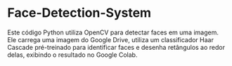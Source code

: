 # Face-Detection-System
Este código Python utiliza OpenCV para detectar faces em uma imagem. Ele carrega uma imagem do Google Drive, utiliza um classificador Haar Cascade pré-treinado para identificar faces e desenha retângulos ao redor delas, exibindo o resultado no Google Colab.
